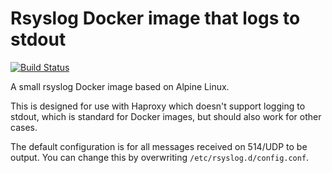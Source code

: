 # Rsyslog Docker image that logs to stdout
[![Build Status](https://travis-ci.com/manics/rsyslog-stdout-docker.svg?branch=master)](https://travis-ci.com/manics/rsyslog-stdout-docker)

A small rsyslog Docker image based on Alpine Linux.

This is designed for use with Haproxy which doesn't support logging to stdout, which is standard for Docker images, but should also work for other cases.

The default configuration is for all messages received on 514/UDP to be output.
You can change this by overwriting `/etc/rsyslog.d/config.conf`.
